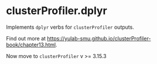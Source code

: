 # clusterProfiler.dplyr

Implements `dplyr` verbs for `clusterProfiler` outputs.

Find out more at <https://yulab-smu.github.io/clusterProfiler-book/chapter13.html>.


Now move to `clusterProfiler` v >= 3.15.3

